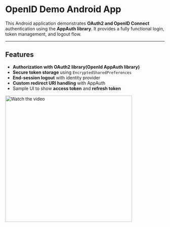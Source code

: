 # OpenID Demo Android App

This Android application demonstrates **OAuth2 and OpenID Connect** authentication using the **AppAuth library**. It provides a fully functional login, token management, and logout flow.

---

## Features

* **Authorization with OAuth2 library(OpenId AppAuth library)**
* **Secure token storage** using `EncryptedSharedPreferences`
* **End-session logout** with identity provider
* **Custom redirect URI handling** with AppAuth
* Sample UI to show **access token** and **refresh token**


<a href="https://s6.ezgif.com/tmp/ezgif-6d4a0106856ef5.mp4" target="_blank">
  <img src="https://s6.ezgif.com/tmp/ezgif-6d4a0106856ef5.mp4-poster.jpg" alt="Watch the video" width="400"/>
</a>
